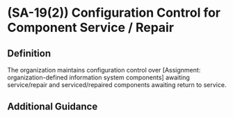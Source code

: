 
# (SA-19(2)) Configuration Control for Component Service / Repair

## Definition

The organization maintains configuration control over [Assignment: organization-defined information system components] awaiting service/repair and serviced/repaired components awaiting return to service.

## Additional Guidance


